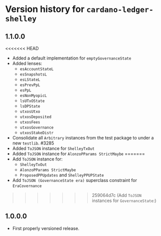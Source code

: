 # Version history for `cardano-ledger-shelley`

## 1.1.0.0

<<<<<<< HEAD
* Added a default implementation for `emptyGovernanceState`
* Added lenses:
  * `esAccountStateL`
  * `esSnapshotsL`
  * `esLStateL`
  * `esPrevPpL`
  * `esPpL`
  * `esNonMyopicL`
  * `lsUTxOState`
  * `lsDPState`
  * `utxosUtxo`
  * `utxosDeposited`
  * `utxosFees`
  * `utxosGovernance`
  * `utxosStakeDistr`
* Consolidate all `Arbitrary` instances from the test package to under a new `testlib`. #3285
* Added `ToJSON` instance for `ShelleyTxOut`
* Added `ToJSON` instance for `AlonzoPParams StrictMaybe`
=======
* Add `ToJSON` instance for:
  * `ShelleyTxOut`
  * `AlonzoPParams StrictMaybe`
  * `ProposedPPUpdates` and `ShelleyPPUPState`
* Add `ToJSON (GovernanceState era)` superclass constraint for `EraCovernance`
>>>>>>> 259064d7c (Add `ToJSON` instances for `GovernanceState`:)

## 1.0.0.0

* First properly versioned release.
